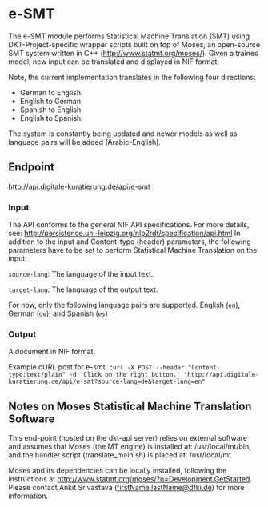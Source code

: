 # e-SMT
The e-SMT module performs Statistical Machine Translation (SMT) using DKT-Project-specific wrapper scripts built on top of Moses, an open-source SMT system written in C++ (http://www.statmt.org/moses/). Given a trained model, new input can be translated and displayed in NIF format.

Note, the current implementation translates in the following four directions: 
* German to English
* English to German
* Spanish to English
* English to Spanish

The system is constantly being updated and newer models as well as language pairs will be added (Arabic-English). 

## Endpoint

http://api.digitale-kuratierung.de/api/e-smt

### Input
The API conforms to the general NIF API specifications. For more details, see:
http://persistence.uni-leipzig.org/nlp2rdf/specification/api.html
In addition to the input and Content-type (header) parameters, the following parameters have to be set to perform Statistical Machine Translation on the input:  

`source-lang`: The language of the input text. 
  
`target-lang`: The language of the output text. 

For now, only the following language pairs are supported. English (`en`), German (`de`), and Spanish (`es`) 


### Output
A document in NIF format.

Example cURL post for e-smt:
`curl -X POST --header "Content-type:text/plain" -d 'Click on the right button.' "http://api.digitale-kuratierung.de/api/e-smt?source-lang=de&target-lang=en"`


## Notes on Moses Statistical Machine Translation Software
This end-point (hosted on the dkt-api server) relies on external software and assumes that Moses (the MT engine) is installed at: /usr/local/mt/bin, and the handler script (translate_main.sh) is placed at: /usr/local/mt


Moses and its dependencies can be locally installed, following the instructions at http://www.statmt.org/moses/?n=Development.GetStarted. Please contact Ankit Srivastava (firstName.lastName@dfki.de) for more information.
